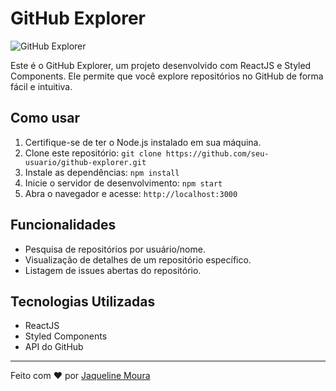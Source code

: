 # GitHub Explorer

![GitHub Explorer](link_para_imagem_do_projeto.png)

Este é o GitHub Explorer, um projeto desenvolvido com ReactJS e Styled Components. Ele permite que você explore repositórios no GitHub de forma fácil e intuitiva.

## Como usar

1. Certifique-se de ter o Node.js instalado em sua máquina.
2. Clone este repositório: `git clone https://github.com/seu-usuario/github-explorer.git`
3. Instale as dependências: `npm install`
4. Inicie o servidor de desenvolvimento: `npm start`
5. Abra o navegador e acesse: `http://localhost:3000`

## Funcionalidades

- Pesquisa de repositórios por usuário/nome.
- Visualização de detalhes de um repositório específico.
- Listagem de issues abertas do repositório.

## Tecnologias Utilizadas

- ReactJS
- Styled Components
- API do GitHub

---
Feito com ❤️ por [ Jaqueline Moura ](https://github.com/Jaqueline107)
